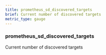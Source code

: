 ```yaml
---
title: prometheus_sd_discovered_targets
brief: Current number of discovered targets
metric_type: gauge
---
```

### prometheus_sd_discovered_targets

Current number of discovered targets